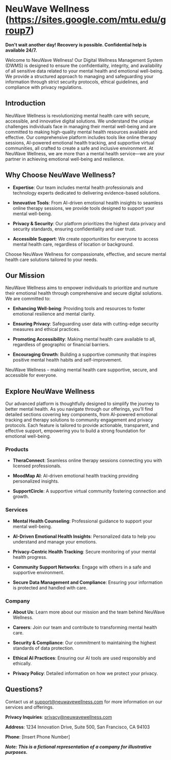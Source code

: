 # NeuWave Wellness (https://sites.google.com/mtu.edu/group7)

**Don't wait another day! Recovery is possible. Confidential help is available 24/7.**

Welcome to NeuWave Wellness! Our Digital Wellness Management System (DWMS) is designed to ensure the confidentiality, integrity, and availability of all sensitive data related to your mental health and emotional well-being. We provide a structured approach to managing and safeguarding your information through strict security protocols, ethical guidelines, and compliance with privacy regulations.

## Introduction

NeuWave Wellness is revolutionizing mental health care with secure, accessible, and innovative digital solutions. We understand the unique challenges individuals face in managing their mental well-being and are committed to making high-quality mental health resources available and effective. Our comprehensive platform includes tools like online therapy sessions, AI-powered emotional health tracking, and supportive virtual communities, all crafted to create a safe and inclusive environment. At NeuWave Wellness, we are more than a mental health service—we are your partner in achieving emotional well-being and resilience.

## Why Choose NeuWave Wellness?

- **Expertise**: Our team includes mental health professionals and technology experts dedicated to delivering evidence-based solutions.

- **Innovative Tools**: From AI-driven emotional health insights to seamless online therapy sessions, we provide tools designed to support your mental well-being.

- **Privacy & Security**: Our platform prioritizes the highest data privacy and security standards, ensuring confidentiality and user trust.

- **Accessible Support**: We create opportunities for everyone to access mental health care, regardless of location or background.

Choose NeuWave Wellness for compassionate, effective, and secure mental health care solutions tailored to your needs.

## Our Mission

NeuWave Wellness aims to empower individuals to prioritize and nurture their emotional health through comprehensive and secure digital solutions. We are committed to:

- **Enhancing Well-being**: Providing tools and resources to foster emotional resilience and mental clarity.

- **Ensuring Privacy**: Safeguarding user data with cutting-edge security measures and ethical practices.

- **Promoting Accessibility**: Making mental health care available to all, regardless of geographic or financial barriers.

- **Encouraging Growth**: Building a supportive community that inspires positive mental health habits and self-improvement.

NeuWave Wellness – making mental health care supportive, secure, and accessible for everyone.

## Explore NeuWave Wellness

Our advanced platform is thoughtfully designed to simplify the journey to better mental health. As you navigate through our offerings, you’ll find detailed sections covering key components, from AI-powered emotional tracking and therapy solutions to community engagement and privacy protocols. Each feature is tailored to provide actionable, transparent, and effective support, empowering you to build a strong foundation for emotional well-being.

### Products

- **TheraConnect**: Seamless online therapy sessions connecting you with licensed professionals.

- **MoodMap AI**: AI-driven emotional health tracking providing personalized insights.

- **SupportCircle**: A supportive virtual community fostering connection and growth.

### Services

- **Mental Health Counseling**: Professional guidance to support your mental well-being.

- **AI-Driven Emotional Health Insights**: Personalized data to help you understand and manage your emotions.

- **Privacy-Centric Health Tracking**: Secure monitoring of your mental health progress.

- **Community Support Networks**: Engage with others in a safe and supportive environment.

- **Secure Data Management and Compliance**: Ensuring your information is protected and handled with care.

### Company

- **About Us**: Learn more about our mission and the team behind NeuWave Wellness.

- **Careers**: Join our team and contribute to transforming mental health care.

- **Security & Compliance**: Our commitment to maintaining the highest standards of data protection.

- **Ethical AI Practices**: Ensuring our AI tools are used responsibly and ethically.

- **Privacy Policy**: Detailed information on how we protect your privacy.

## Questions?

Contact us at support@neuwavewellness.com for more information on our services and offerings.

**Privacy Inquiries**: privacy@neuwavewellness.com

**Address**: 1234 Innovation Drive, Suite 500, San Francisco, CA 94103

**Phone**: [Insert Phone Number]

***Note: This is a fictional representation of a company for illustrative purposes.***
  
